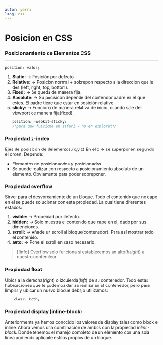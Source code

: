 ```yaml
---
autor: yerri
lang: css
---
```

# Posicion en CSS

### Posicionamiento de Elementos CSS
---

```css
position: valor;
```

1. **Static:** -> Posición por defecto
2. **Relative:** -> Posicion normal + sobrepon respecto a la direccion que le des (left, right, top, bottom).
3. **Fixed:** -> Se queda de manera fija.
4. **Absolute:** -> Su pocisicon depende del contendor padre en el que estes. El padre tiene que estar en posición relative.
5. **sticky:** -> Funciona de manera relativa de inicio, cuando sale del viewport de manera fija(fixed).
    ```css
    position: -webkit-sticky;
    /*para que fuicione en safari - no en exploret*/
    ```

### Propiedad z-index
Ejes de posisicon de delementos.(x,y z)
En el z -> se superponen segundo el orden. Depende:
- Elementos no posicionaodos y posicionados.
- Se puede realizar con respecto a posicionamiento absoluto de un elemento. Obviamente para poder sobreponer.

### Propiedad overflow
Sirver para el desvordamiento de un bloque. Todo el contenido que no cape en el se puede solucionar con esta propiedad. La cual tiene diferentes estados:
1. **visible:** -> Propeidad por defecto.
2. **hidden:** -> Solo muestra el contenido que cape en el, dado por sus dimenciones.
3. **scroll:** -> Añade un scroll al bloque(contenedor). Para así mostrar todo el contenido.
4. **auto:** -> Pone el scroll en caso necesario.

>[!info]
>Overflow solo funciona si establecemos un alto(*height*) a nuestro contendeor


### Propiedad float
Ubica a la derecha(*right*) o izquierda(*left*) de su contenedor.
Todo estas hubicaciones que le podemos dar se realiza en el contenedor, pero para limpiar y ubicar un nuevo bloque debajo utilizamos:
```css
    clear: both;
```

### Propiedad display (inline-block)
Anteriormente ya hemos conocido los valores de display tales como  block e inline. Ahora vemos una combinación de ambos con la propiedad *inline-block*. Donde tenemos el manejo completo de un elemento con una sola linea podiendo aplicarle estilos propios de un bloque.

